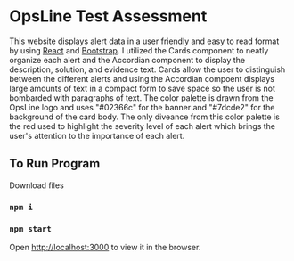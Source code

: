 # OpsLine Test Assessment

This website displays alert data in a user friendly and easy to read format by using [React](https://reactjs.org/) and [Bootstrap](https://react-bootstrap.github.io/). 
I utilized the Cards component to neatly organize each alert and the Accordian component to display the description, solution, and evidence text. 
Cards allow the user to distinguish between the different alerts and using the Accordian compoent displays large amounts of text in a compact form to save space so the user is not bombarded with paragraphs of text. 
The color palette is drawn from the OpsLine logo and uses "#02366c" for the banner and "#7dcde2" for the background of the card body. The only diveance from this color palette is the red used to highlight the severity level of each alert which brings the user's attention to the importance of each alert. 

## To Run Program

Download files 

### `npm i`
### `npm start`

Open [http://localhost:3000](http://localhost:3000) to view it in the browser.



